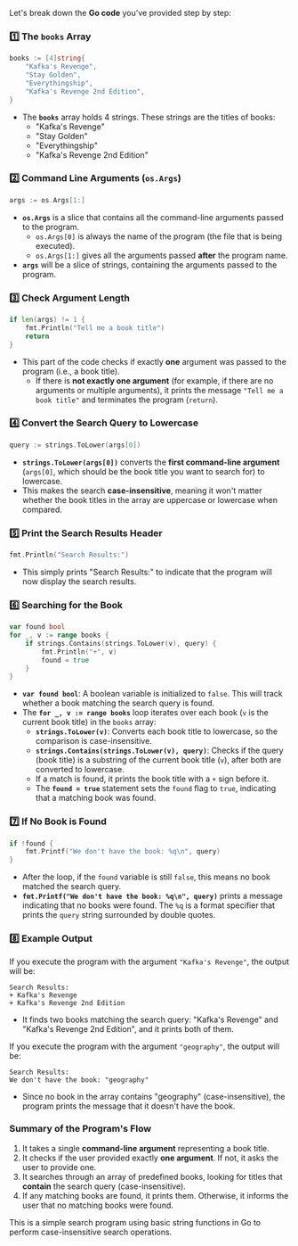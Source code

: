 Let's break down the **Go code** you've provided step by step:

### **1️⃣ The `books` Array**
```go
books := [4]string{
	"Kafka's Revenge",
	"Stay Golden",
	"Everythingship",
	"Kafka's Revenge 2nd Edition",
}
```
- The **`books`** array holds 4 strings. These strings are the titles of books:
  - "Kafka's Revenge"
  - "Stay Golden"
  - "Everythingship"
  - "Kafka's Revenge 2nd Edition"

### **2️⃣ Command Line Arguments (`os.Args`)**
```go
args := os.Args[1:]
```
- **`os.Args`** is a slice that contains all the command-line arguments passed to the program.
  - `os.Args[0]` is always the name of the program (the file that is being executed).
  - `os.Args[1:]` gives all the arguments passed **after** the program name.
- **`args`** will be a slice of strings, containing the arguments passed to the program.

### **3️⃣ Check Argument Length**
```go
if len(args) != 1 {
	fmt.Println("Tell me a book title")
	return
}
```
- This part of the code checks if exactly **one** argument was passed to the program (i.e., a book title).
  - If there is **not exactly one argument** (for example, if there are no arguments or multiple arguments), it prints the message `"Tell me a book title"` and terminates the program (`return`).

### **4️⃣ Convert the Search Query to Lowercase**
```go
query := strings.ToLower(args[0])
```
- **`strings.ToLower(args[0])`** converts the **first command-line argument** (`args[0]`, which should be the book title you want to search for) to lowercase.
- This makes the search **case-insensitive**, meaning it won't matter whether the book titles in the array are uppercase or lowercase when compared.

### **5️⃣ Print the Search Results Header**
```go
fmt.Println("Search Results:")
```
- This simply prints "Search Results:" to indicate that the program will now display the search results.

### **6️⃣ Searching for the Book**
```go
var found bool
for _, v := range books {
	if strings.Contains(strings.ToLower(v), query) {
		fmt.Println("+", v)
		found = true
	}
}
```
- **`var found bool`**: A boolean variable is initialized to `false`. This will track whether a book matching the search query is found.
- The **`for _, v := range books`** loop iterates over each book (`v` is the current book title) in the `books` array:
  - **`strings.ToLower(v)`**: Converts each book title to lowercase, so the comparison is case-insensitive.
  - **`strings.Contains(strings.ToLower(v), query)`**: Checks if the query (book title) is a substring of the current book title (`v`), after both are converted to lowercase.
  - If a match is found, it prints the book title with a `+` sign before it.
  - The **`found = true`** statement sets the `found` flag to `true`, indicating that a matching book was found.

### **7️⃣ If No Book is Found**
```go
if !found {
	fmt.Printf("We don't have the book: %q\n", query)
}
```
- After the loop, if the `found` variable is still `false`, this means no book matched the search query.
- **`fmt.Printf("We don't have the book: %q\n", query)`** prints a message indicating that no books were found. The `%q` is a format specifier that prints the `query` string surrounded by double quotes.

### **8️⃣ Example Output**
If you execute the program with the argument `"Kafka's Revenge"`, the output will be:
```
Search Results:
+ Kafka's Revenge
+ Kafka's Revenge 2nd Edition
```
- It finds two books matching the search query: "Kafka's Revenge" and "Kafka's Revenge 2nd Edition", and it prints both of them.

If you execute the program with the argument `"geography"`, the output will be:
```
Search Results:
We don't have the book: "geography"
```
- Since no book in the array contains "geography" (case-insensitive), the program prints the message that it doesn't have the book.

### **Summary of the Program's Flow**
1. It takes a single **command-line argument** representing a book title.
2. It checks if the user provided exactly **one argument**. If not, it asks the user to provide one.
3. It searches through an array of predefined books, looking for titles that **contain** the search query (case-insensitive).
4. If any matching books are found, it prints them. Otherwise, it informs the user that no matching books were found.

This is a simple search program using basic string functions in Go to perform case-insensitive search operations.